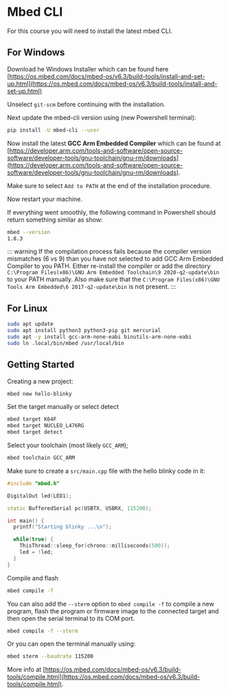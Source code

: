 # Mbed CLI

For this course you will need to install the latest mbed CLI.

## For Windows

Download he Windows Installer which can be found here [https://os.mbed.com/docs/mbed-os/v6.3/build-tools/install-and-set-up.html](https://os.mbed.com/docs/mbed-os/v6.3/build-tools/install-and-set-up.html)

Unselect `git-scm` before continuing with the installation.

Next update the mbed-cli version using (new Powershell terminal):

```bash
pip install -U mbed-cli --user
```

Now install the latest **GCC Arm Embedded Compiler** which can be found at [https://developer.arm.com/tools-and-software/open-source-software/developer-tools/gnu-toolchain/gnu-rm/downloads](https://developer.arm.com/tools-and-software/open-source-software/developer-tools/gnu-toolchain/gnu-rm/downloads).

Make sure to select `Add to PATH` at the end of the installation procedure.

Now restart your machine.

If everything went smoothly, the following command in Powershell should return something similar as show:

```bash
mbed --version
1.8.3
```

::: warning
If the compilation process fails because the compiler version mismatches (6 vs 9) than you have not selected to add GCC Arm Embedded Compiler to you PATH. Either re-install the compiler or add the directory `C:\Program Files(x86)\GNU Arm Embedded Toolchain\9 2020-q2-update\bin` to your PATH manually. Also make sure that the `C:\Program Files(x86)\GNU Tools Arm Embedded\6 2017-q2-update\bin` is not present.
:::

## For Linux

```bash
sudo apt update
sudo apt install python3 python3-pip git mercurial
sudo apt -y install gcc-arm-none-eabi binutils-arm-none-eabi
sudo ln .local/bin/mbed /usr/local/bin
```

<!-- If the `sudo apt -y install gcc-arm-none-eabi` doesn't work, just download the latest compiler as a tar and extract it somewhere. Set the path using `mbed config -G GCC_ARM_PATH "......./bin". Use `mbed config --global --list` to check. -->

## Getting Started

Creating a new project:

```bash
mbed new hello-blinky
```

Set the target manually or select detect

```bash
mbed target K64F
mbed target NUCLEO_L476RG
mbed target detect
```

Select your toolchain (most likely `GCC_ARM`);

```bash
mbed toolchain GCC_ARM
```

Make sure to create a `src/main.cpp` file with the hello blinky code in it:

```cpp
#include "mbed.h"

DigitalOut led(LED1);

static BufferedSerial pc(USBTX, USBRX, 115200);

int main() {
  printf("Starting blinky ...\n");

  while(true) {
    ThisThread::sleep_for(chrono::milliseconds(500));
    led = !led;
  }
}
```

Compile and flash

```bash
mbed compile -f
```

You can also add the `--sterm` option to `mbed compile -f` to compile a new program, flash the program or firmware image to the connected target and then open the serial terminal to its COM port.

```bash
mbed compile -f --sterm
```

Or you can open the terminal manually using:

```bash
mbed sterm --baudrate 115200
```

More info at [https://os.mbed.com/docs/mbed-os/v6.3/build-tools/compile.html](https://os.mbed.com/docs/mbed-os/v6.3/build-tools/compile.html).
